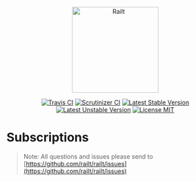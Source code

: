 <p align="center">
    <img src="https://railt.org/images/logo-dark.svg" width="200" alt="Railt" />
</p>

<p align="center">
    <a href="https://travis-ci.org/railt/subscriptions"><img src="https://travis-ci.org/railt/subscriptions.svg?branch=1.4.x" alt="Travis CI" /></a>
    <a href="https://scrutinizer-ci.com/g/railt/subscriptions/?branch=1.4.x"><img src="https://scrutinizer-ci.com/g/railt/subscriptions/badges/quality-score.png?b=1.4.x" alt="Scrutinizer CI" /></a>
    <a href="https://packagist.org/packages/railt/subscriptions"><img src="https://poser.pugx.org/railt/subscriptions/version" alt="Latest Stable Version"></a>
    <a href="https://packagist.org/packages/railt/subscriptions"><img src="https://poser.pugx.org/railt/subscriptions/v/unstable" alt="Latest Unstable Version"></a>
    <a href="https://raw.githubusercontent.com/railt/subscriptions/master/LICENSE.md"><img src="https://poser.pugx.org/railt/subscriptions/license" alt="License MIT"></a>
</p>

# Subscriptions

> Note: All questions and issues please send 
to [https://github.com/railt/railt/issues](https://github.com/railt/railt/issues)


